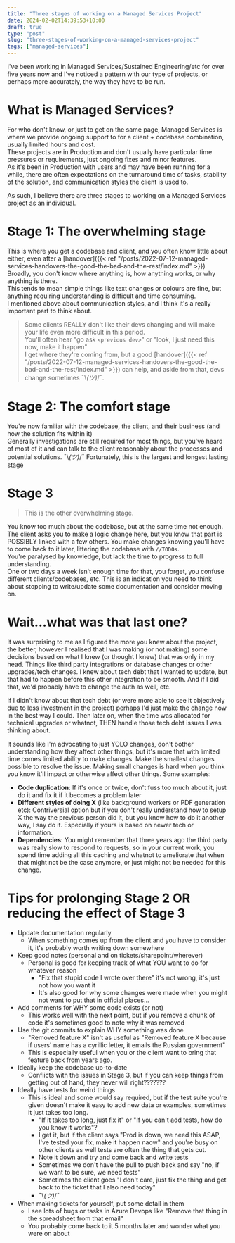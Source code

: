 ```yaml
---
title: "Three stages of working on a Managed Services Project"
date: 2024-02-02T14:39:53+10:00
draft: true
type: "post"
slug: "three-stages-of-working-on-a-managed-services-project"
tags: ["managed-services"]
---
```


I've been working in Managed Services/Sustained Engineering/etc for over five years now and I've noticed a pattern with our type of projects, or perhaps more accurately, the way they have to be run.  

<!--more-->  

# What is Managed Services?  
For who don't know, or just to get on the same page, Managed Services is where we provide ongoing support to for a client + codebase combination, usually limited hours and cost.  
These projects are in Production and don't usually have particular time pressures or requirements, just ongoing fixes and minor features.   
As it's been in Production with users and may have been running for a while, there are often expectations on the turnaround time of tasks, stability of the solution, and communication styles the client is used to. 

As such, I believe there are three stages to working on a Managed Services project as an individual.  

# Stage 1: The overwhelming stage  
This is where you get a codebase and client, and you often know little about either, even after a [handover]({{< ref "/posts/2022-07-12-managed-services-handovers-the-good-the-bad-and-the-rest/index.md" >}})  
Broadly, you don't know where anything is, how anything works, or why anything is there.  
This tends to mean simple things like text changes or colours are fine, but anything requiring understanding is difficult and time consuming.  
I mentioned above about communication styles, and I think it's a really important part to think about.  
> Some clients REALLY don't like their devs changing and will make your life even more difficult in this period.  
> You'll often hear "go ask `<previous dev>`" or "look, I just need this now, make it happen"  
> I get where they're coming from, but a good [handover]({{< ref "/posts/2022-07-12-managed-services-handovers-the-good-the-bad-and-the-rest/index.md" >}}) can help, and aside from that, devs change sometimes ¯\\_(ツ)_/¯.  

# Stage 2: The comfort stage  
You're now familiar with the codebase, the client, and their business (and how the solution fits within it)  
Generally investigations are still required for most things, but you've heard of most of it and can talk to the client reasonably about the processes and potential solutions.  ¯\\_(ツ)_/¯
Fortunately, this is the largest and longest lasting stage

# Stage 3
> This is the other overwhelming stage.  

You know too much about the codebase, but at the same time not enough.
The client asks you to make a logic change here, but you know that part is POSSIBLY linked with a few others.
You make changes knowing you'll have to come back to it later, littering the codebase with `//TODOs`.  
You're paralysed by knowledge, but lack the time to progress to full understanding.  
One or two days a week isn't enough time for that, you forget, you confuse different clients/codebases, etc.
This is an indication you need to think about stopping to write/update some documentation and consider moving on. 

# Wait...what was that last one?  
It was surprising to me as I figured the more you knew about the project, the better, however I realised that I was making (or not making) some decisions based on what I knew (or thought I knew) that was only in my head.
Things like third party integrations or database changes or other upgrades/tech changes.
I knew about tech debt that I wanted to update, but that had to happen before this other integration to be smooth.
And if I did that, we'd probably have to change the auth as well, etc.

If I didn't know about that tech debt (or were more able to see it objectively due to less investment in the project) perhaps I'd just make the change now in the best way I could.
Then later on, when the time was allocated for technical upgrades or whatnot, THEN handle those tech debt issues I was thinking about.

It sounds like I'm advocating to just YOLO changes, don't bother understanding how they affect other things, but it's more that with limited time comes limited ability to make changes.
Make the smallest changes possible to resolve the issue.
Making small changes is hard when you think you know it'll impact or otherwise affect other things.
Some examples:
- **Code duplication**: If it's once or twice, don't fuss too much about it, just do it and fix it if it becomes a problem later
- **Different styles of doing X** (like background workers or PDF generation etc): Contriversial option but if you don't really understand how to setup X the way the previous person did it, but you know how to do it another way, I say do it. Especially if yours is based on newer tech or information.
- **Dependencies**: You might remember that three years ago the third party was really slow to respond to requests, so in your current work, you spend time adding all this caching and whatnot to ameliorate that when that might not be the case anymore, or just might not be needed for this change.

# Tips for prolonging Stage 2 OR reducing the effect of Stage 3
- Update documentation regularly
	- When something comes up from the client and you have to consider it, it's probably worth writing down somewhere
- Keep good notes (personal and on tickets/sharepoint/wherever)
	- Personal is good for keeping track of what YOU want to do for whatever reason
		- "Fix that stupid code I wrote over there" it's not wrong, it's just not how you want it
		- It's also good for why some changes were made when you might not want to put that in official places...
- Add comments for WHY some code exists (or not)
	- This works well with the next point, but if you remove a chunk of code it's sometimes good to note why it was removed
- Use the git commits to explain WHY something was done
	- "Removed feature X" isn't as useful as "Removed feature X because if users' name has a cyrillic letter, it emails the Russian government"
	- This is especially useful when you or the client want to bring that feature back from years ago.
- Ideally keep the codebase up-to-date
	- Conflicts with the issues in Stage 3, but if you can keep things from getting out of hand, they never will right???????
- Ideally have tests for weird things
	- This is ideal and some would say required, but if the test suite you're given doesn't make it easy to add new data or examples, sometimes it just takes too long.
		- "If it takes too long, just fix it" or "If you can't add tests, how do you know it works"?
		- I get it, but if the client says "Prod is down, we need this ASAP, I've tested your fix, make it happen naow" and you're busy on other clients as well tests are often the thing that gets cut.
		- Note it down and try and come back and write tests
		- Sometimes we don't have the pull to push back and say "no, if we want to be sure, we need tests"
		- Sometimes the client goes "I don't care, just fix the thing and get back to the ticket that I also need today"
		- ¯\\_(ツ)_/¯
- When making tickets for yourself, put some detail in them
	- I see lots of bugs or tasks in Azure Devops like "Remove that thing in the spreadsheet from that email"
	- You probably come back to it 5 months later and wonder what you were on about